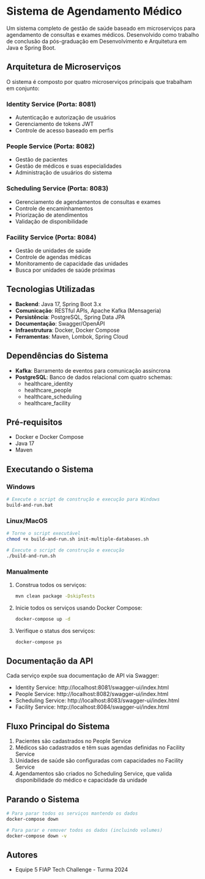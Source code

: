 # Sistema de Agendamento Médico

Um sistema completo de gestão de saúde baseado em microserviços para agendamento de consultas e exames médicos. Desenvolvido como trabalho de conclusão da pós-graduação em Desenvolvimento e Arquitetura em Java e Spring Boot.

## Arquitetura de Microserviços

O sistema é composto por quatro microserviços principais que trabalham em conjunto:

### Identity Service (Porta: 8081)
- Autenticação e autorização de usuários
- Gerenciamento de tokens JWT
- Controle de acesso baseado em perfis

### People Service (Porta: 8082)
- Gestão de pacientes
- Gestão de médicos e suas especialidades
- Administração de usuários do sistema

### Scheduling Service (Porta: 8083)
- Gerenciamento de agendamentos de consultas e exames
- Controle de encaminhamentos
- Priorização de atendimentos
- Validação de disponibilidade

### Facility Service (Porta: 8084)
- Gestão de unidades de saúde
- Controle de agendas médicas
- Monitoramento de capacidade das unidades
- Busca por unidades de saúde próximas

## Tecnologias Utilizadas

- **Backend**: Java 17, Spring Boot 3.x
- **Comunicação**: RESTful APIs, Apache Kafka (Mensageria)
- **Persistência**: PostgreSQL, Spring Data JPA
- **Documentação**: Swagger/OpenAPI
- **Infraestrutura**: Docker, Docker Compose
- **Ferramentas**: Maven, Lombok, Spring Cloud

## Dependências do Sistema

- **Kafka**: Barramento de eventos para comunicação assíncrona
- **PostgreSQL**: Banco de dados relacional com quatro schemas:
  - healthcare_identity
  - healthcare_people
  - healthcare_scheduling
  - healthcare_facility

## Pré-requisitos

- Docker e Docker Compose
- Java 17
- Maven

## Executando o Sistema

### Windows

```bash
# Execute o script de construção e execução para Windows
build-and-run.bat
```

### Linux/MacOS

```bash
# Torne o script executável
chmod +x build-and-run.sh init-multiple-databases.sh

# Execute o script de construção e execução
./build-and-run.sh
```

### Manualmente

1. Construa todos os serviços:
   ```bash
   mvn clean package -DskipTests
   ```

2. Inicie todos os serviços usando Docker Compose:
   ```bash
   docker-compose up -d
   ```

3. Verifique o status dos serviços:
   ```bash
   docker-compose ps
   ```

## Documentação da API

Cada serviço expõe sua documentação de API via Swagger:

- Identity Service: http://localhost:8081/swagger-ui/index.html
- People Service: http://localhost:8082/swagger-ui/index.html
- Scheduling Service: http://localhost:8083/swagger-ui/index.html
- Facility Service: http://localhost:8084/swagger-ui/index.html

## Fluxo Principal do Sistema

1. Pacientes são cadastrados no People Service
2. Médicos são cadastrados e têm suas agendas definidas no Facility Service
3. Unidades de saúde são configuradas com capacidades no Facility Service
4. Agendamentos são criados no Scheduling Service, que valida disponibilidade do médico e capacidade da unidade

## Parando o Sistema

```bash
# Para parar todos os serviços mantendo os dados
docker-compose down

# Para parar e remover todos os dados (incluindo volumes)
docker-compose down -v
```

## Autores

- Equipe 5 FIAP Tech Challenge - Turma 2024
